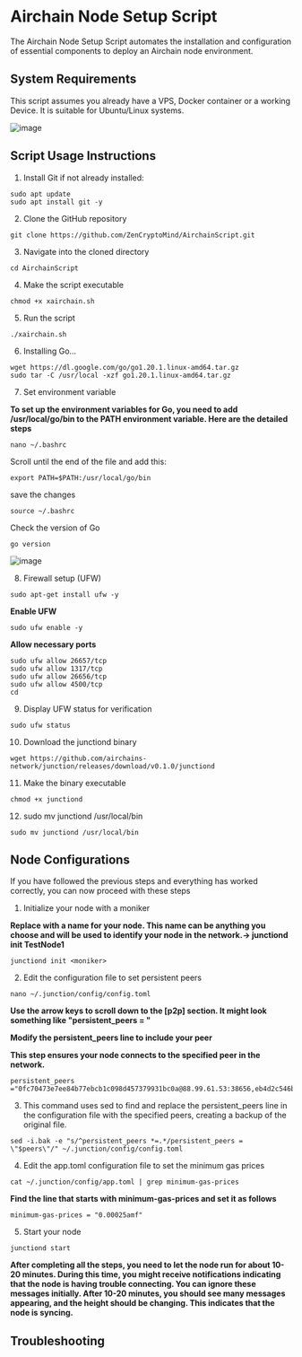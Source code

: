 # Airchain Node Setup Script
The Airchain Node Setup Script automates the installation and configuration of essential components to deploy an Airchain node environment.

## System Requirements

This script assumes you already have a VPS, Docker container or a working Device. It is suitable for Ubuntu/Linux systems.

![image](https://github.com/ZenCryptoMind/AirchainScript/assets/173910157/ce142925-2db7-4521-988b-29e3eb4342f0)


## Script Usage Instructions

1. Install Git if not already installed:
```
sudo apt update
sudo apt install git -y
```

2. Clone the GitHub repository
```
git clone https://github.com/ZenCryptoMind/AirchainScript.git
```

3. Navigate into the cloned directory
```
cd AirchainScript
```

4. Make the script executable
```
chmod +x xairchain.sh
```

5. Run the script
```
./xairchain.sh
```

6.  Installing Go...
```
wget https://dl.google.com/go/go1.20.1.linux-amd64.tar.gz
sudo tar -C /usr/local -xzf go1.20.1.linux-amd64.tar.gz
```
7. Set environment variable 

**To set up the environment variables for Go, you need to add /usr/local/go/bin to the PATH environment variable. Here are the detailed steps**
```
nano ~/.bashrc
```

Scroll until the end of the file and add this:

```
export PATH=$PATH:/usr/local/go/bin
```

save the changes
```
source ~/.bashrc
```

Check the version of Go
```
go version
```
![image](https://github.com/ZenCryptoMind/AirchainScript/assets/173910157/a3aea73d-e67c-4362-87f8-fc5526293bc0)

8. Firewall setup (UFW)
```
sudo apt-get install ufw -y
```

**Enable UFW**
```
sudo ufw enable -y
```

**Allow necessary ports**
```
sudo ufw allow 26657/tcp
sudo ufw allow 1317/tcp
sudo ufw allow 26656/tcp
sudo ufw allow 4500/tcp
cd
```

9. Display UFW status for verification
```
sudo ufw status 
```

10. Download the junctiond binary
```
wget https://github.com/airchains-network/junction/releases/download/v0.1.0/junctiond
```

11. Make the binary executable
```
chmod +x junctiond
```

12. sudo mv junctiond /usr/local/bin
```
sudo mv junctiond /usr/local/bin
```

## Node Configurations

If you have followed the previous steps and everything has worked correctly, you can now proceed with these steps

1. Initialize your node with a moniker

**Replace <moniker> with a name for your node. This name can be anything you choose and will be used to identify your node in the network.-> junctiond init TestNode1**
```
junctiond init <moniker>
```

2. Edit the configuration file to set persistent peers
```
nano ~/.junction/config/config.toml
```
**Use the arrow keys to scroll down to the [p2p] section. It might look something like "persistent_peers = "**

**Modify the persistent_peers line to include your peer**

**This step ensures your node connects to the specified peer in the network.**
```
persistent_peers ="0fc70473e7ee84b77ebcb1c098d457379931bc0a@88.99.61.53:38656,eb4d2c546be8d2dc62d41ff5e98ef4ee96d2ff29@46.250.233.5:26656,086d19f4d7542666c8b0cac703f78d4a8d4ec528@135.148.232.105:26656,e09fa8cc6b06b99d07560b6c33443023e6a3b9c6@65.21.131.187:26656,0305205b9c2c76557381ed71ac23244558a51099@162.55.65.162:26656,7d6694fb464a9c9761992f695e6ba1d334403986@164.90.228.66:26656,b2e9bebc16bc35e16573269beba67ffea5932e13@95.111.239.250:26656,23152e91e3bd642bef6508c8d6bd1dbedccf9e56@95.111.237.24:26656,c1e9d12d80ec74b8ddbabdec9e0dad71337ba43f@135.181.82.176:26656,3b429f2c994fa76f9443e517fd8b72dcf60e6590@37.27.11.132:26656,84b6ccf69680c9459b3b78ca4ba80313fa9b315a@159.69.208.30:26656"
```

3. This command uses sed to find and replace the persistent_peers line in the configuration file with the specified peers, creating a backup of the original file.
```
sed -i.bak -e "s/^persistent_peers *=.*/persistent_peers = \"$peers\"/" ~/.junction/config/config.toml
```

4. Edit the app.toml configuration file to set the minimum gas prices
```
cat ~/.junction/config/app.toml | grep minimum-gas-prices
```
**Find the line that starts with minimum-gas-prices and set it as follows**
```
minimum-gas-prices = "0.00025amf"
```

5. Start your node
```
junctiond start
```

**After completing all the steps, you need to let the node run for about 10-20 minutes. During this time, you might receive notifications indicating that the node is having trouble connecting. You can ignore these messages initially. After 10-20 minutes, you should see many messages appearing, and the height should be changing. This indicates that the node is syncing.**

## Troubleshooting

